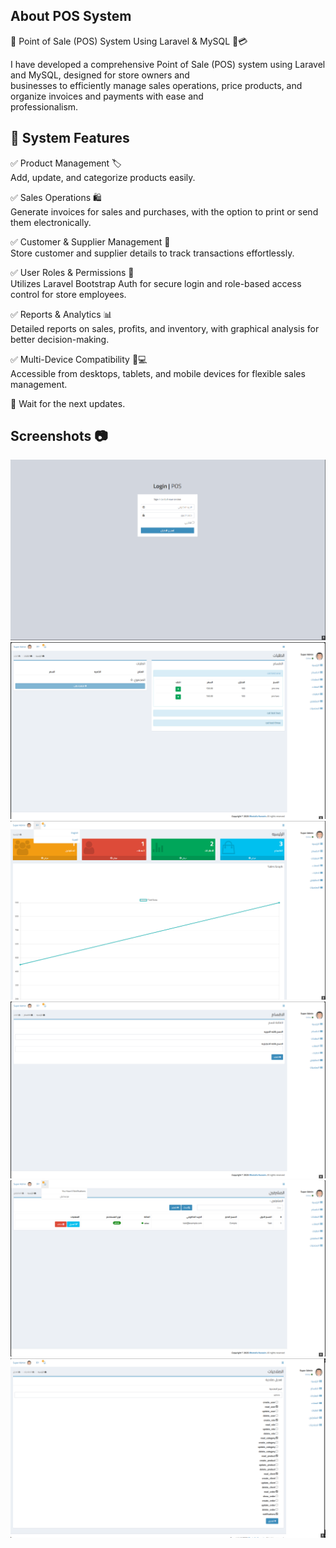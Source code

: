 ## About POS System
📌 Point of Sale (POS) System Using Laravel & MySQL 🛒💳 <br>

I have developed a comprehensive Point of Sale (POS) system using Laravel and MySQL, designed for store owners and <br>businesses to efficiently manage sales operations, price products, and organize invoices and payments with ease and <br>professionalism.

## 🎯 System Features
✅ Product Management 🏷️ <br>
Add, update, and categorize products easily.

✅ Sales Operations 🛍️ <br>
Generate invoices for sales and purchases, with the option to print or send them electronically.

✅ Customer & Supplier Management 👥 <br>
Store customer and supplier details to track transactions effortlessly.

✅ User Roles & Permissions 🔐 <br>
Utilizes Laravel Bootstrap Auth for secure login and role-based access control for store employees.

✅ Reports & Analytics 📊 <br>
Detailed reports on sales, profits, and inventory, with graphical analysis for better decision-making.

✅ Multi-Device Compatibility 📱💻 <br>
Accessible from desktops, tablets, and mobile devices for flexible sales management.<br>

🚀 Wait for the next updates.

## Screenshots 📷
![Alt text](public/1.png)
![Alt text](public/2.png)
![Alt text](public/3.png)
![Alt text](public/4.png)
![Alt text](public/5.png)
![Alt text](public/6.png)

